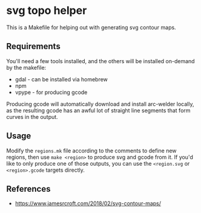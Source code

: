 
# svg topo helper

This is a Makefile for helping out with generating svg contour maps.

## Requirements

You'll need a few tools installed, and the others will be installed on-demand by
the makefile:

* gdal - can be installed via homebrew
* npm
* vpype - for producing gcode

Producing gcode will automatically download and install arc-welder locally, as
the resulting gcode has an awful lot of straight line segments that form curves
in the output.

## Usage

Modify the `regions.mk` file according to the comments to define new regions,
then use `make <region>` to produce svg and gcode from it. If you'd like to only
produce one of those outputs, you can use the `<region.svg` or `<region>.gcode`
targets directly.

## References

* https://www.jamesrcroft.com/2018/02/svg-contour-maps/
